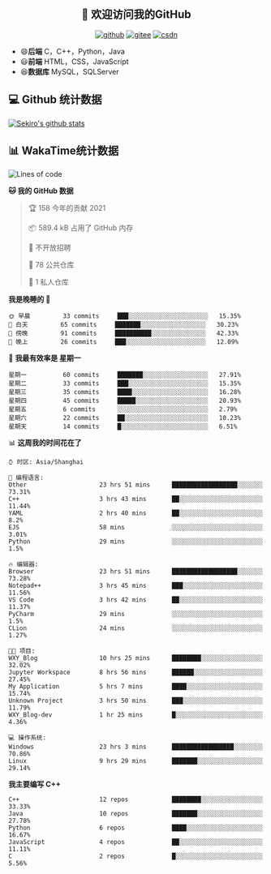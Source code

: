 <h2 align="center">👋 欢迎访问我的GitHub</h2>
<p align="center">
  <a href="https://666wxy666.github.io/"><img src="https://img.shields.io/badge/GitHub-24292e" alt="github"></a>
  <a href="https://gitee.com/wxy_666"><img src="https://img.shields.io/badge/Gitee-fe7300" alt="gitee"></a>
  <a href="https://blog.csdn.net/WXY_666"><img src="https://img.shields.io/badge/CSDN-cf000e" alt="csdn"></a>
</p>

- 😄**后端** C，C++，Python，Java
- 😃**前端** HTML，CSS，JavaScript
- 😆**数据库** MySQL，SQLServer

## 💻 Github 统计数据
[![Sekiro's github stats](https://github-readme-stats.vercel.app/api?username=666WXY666)](https://666wxy666.github.io/)

## 📊 WakaTime统计数据

<!--START_SECTION:waka-->
![Lines of code](https://img.shields.io/badge/%E4%BB%8E%E3%80%8C%E4%BD%A0%E5%A5%BD%E4%B8%96%E7%95%8C%E3%80%8D%E6%88%91%E5%B7%B2%E7%BB%8F%E5%86%99%E4%BA%86-2.5%20million%20%E8%A1%8C%E4%BB%A3%E7%A0%81-blue)

**🐱 我的 GitHub 数据** 

> 🏆 158 今年的贡献 2021
 > 
> 📦 589.4 kB 占用了 GitHub 内存 
 > 
> 🚫 不开放招聘
 > 
> 📜 78 公共仓库 
 > 
> 🔑 1 私人仓库 
 > 
**我是晚睡的 🦉** 

```text
🌞 早晨         33 commits     ███░░░░░░░░░░░░░░░░░░░░░░   15.35% 
🌆 白天         65 commits     ███████░░░░░░░░░░░░░░░░░░   30.23% 
🌃 傍晚         91 commits     ██████████░░░░░░░░░░░░░░░   42.33% 
🌙 晚上         26 commits     ███░░░░░░░░░░░░░░░░░░░░░░   12.09%

```
📅 **我最有效率是 星期一** 

```text
星期一          60 commits     ███████░░░░░░░░░░░░░░░░░░   27.91% 
星期二          33 commits     ███░░░░░░░░░░░░░░░░░░░░░░   15.35% 
星期三          35 commits     ████░░░░░░░░░░░░░░░░░░░░░   16.28% 
星期四          45 commits     █████░░░░░░░░░░░░░░░░░░░░   20.93% 
星期五          6 commits      ░░░░░░░░░░░░░░░░░░░░░░░░░   2.79% 
星期六          22 commits     ██░░░░░░░░░░░░░░░░░░░░░░░   10.23% 
星期天          14 commits     █░░░░░░░░░░░░░░░░░░░░░░░░   6.51%

```


📊 **这周我的时间花在了** 

```text
⌚︎ 时区: Asia/Shanghai

💬 编程语言: 
Other                    23 hrs 51 mins      ██████████████████░░░░░░░   73.31% 
C++                      3 hrs 43 mins       ██░░░░░░░░░░░░░░░░░░░░░░░   11.44% 
YAML                     2 hrs 40 mins       ██░░░░░░░░░░░░░░░░░░░░░░░   8.2% 
EJS                      58 mins             ░░░░░░░░░░░░░░░░░░░░░░░░░   3.01% 
Python                   29 mins             ░░░░░░░░░░░░░░░░░░░░░░░░░   1.5%

🔥 编辑器: 
Browser                  23 hrs 51 mins      ██████████████████░░░░░░░   73.28% 
Notepad++                3 hrs 45 mins       ███░░░░░░░░░░░░░░░░░░░░░░   11.56% 
VS Code                  3 hrs 42 mins       ██░░░░░░░░░░░░░░░░░░░░░░░   11.37% 
PyCharm                  29 mins             ░░░░░░░░░░░░░░░░░░░░░░░░░   1.5% 
CLion                    24 mins             ░░░░░░░░░░░░░░░░░░░░░░░░░   1.27%

🐱‍💻 项目: 
WXY_Blog                 10 hrs 25 mins      ████████░░░░░░░░░░░░░░░░░   32.02% 
Jupyter Workspace        8 hrs 56 mins       ██████░░░░░░░░░░░░░░░░░░░   27.45% 
My Application           5 hrs 7 mins        ████░░░░░░░░░░░░░░░░░░░░░   15.74% 
Unknown Project          3 hrs 50 mins       ███░░░░░░░░░░░░░░░░░░░░░░   11.79% 
WXY_Blog-dev             1 hr 25 mins        █░░░░░░░░░░░░░░░░░░░░░░░░   4.36%

💻 操作系统: 
Windows                  23 hrs 3 mins       █████████████████░░░░░░░░   70.86% 
Linux                    9 hrs 29 mins       ███████░░░░░░░░░░░░░░░░░░   29.14%

```

**我主要编写 C++** 

```text
C++                      12 repos            ████████░░░░░░░░░░░░░░░░░   33.33% 
Java                     10 repos            ███████░░░░░░░░░░░░░░░░░░   27.78% 
Python                   6 repos             ████░░░░░░░░░░░░░░░░░░░░░   16.67% 
JavaScript               4 repos             ██░░░░░░░░░░░░░░░░░░░░░░░   11.11% 
C                        2 repos             █░░░░░░░░░░░░░░░░░░░░░░░░   5.56%

```



<!--END_SECTION:waka-->

<!--
**666WXY666/666WXY666** is a ✨ _special_ ✨ repository because its `README.md` (this file) appears on your GitHub profile.

Here are some ideas to get you started:

- 🔭 I’m currently working on ...
- 🌱 I’m currently learning ...
- 👯 I’m looking to collaborate on ...
- 🤔 I’m looking for help with ...
- 💬 Ask me about ...
- 📫 How to reach me: ...
- 😄 Pronouns: ...
- ⚡ Fun fact: ...
-->

